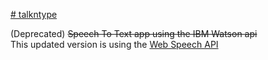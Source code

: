 [# talkntype
](https://nebuchadnezzar-dan.github.io/talkntype/)


(Deprecated) ~~Speech To Text app using the IBM Watson api~~\
This updated version is using the [Web Speech API](https://developer.mozilla.org/en-US/docs/Web/API/Web_Speech_API)
